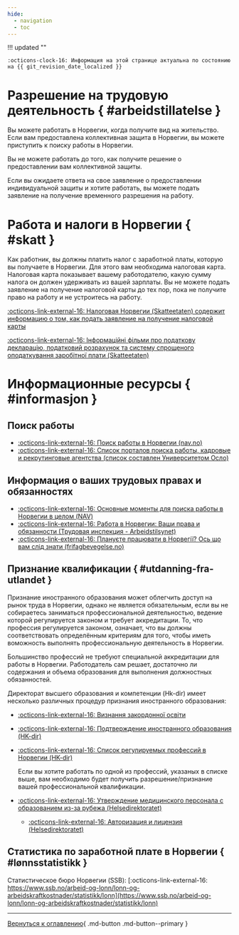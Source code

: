 ```yaml
---
hide:
  - navigation
  - toc
---
```

!!! updated ""

    :octicons-clock-16: Информация на этой странице актуальна по состоянию на {{ git_revision_date_localized }}
    
# Разрешение на трудовую деятельность { #arbeidstillatelse }

Вы можете работать в Норвегии, когда получите вид на жительство. Если вам предоставлена коллективная защита в Норвегии, вы можете приступить к поиску работы в Норвегии. 

Вы не можете работать до того, как получите решение о предоставлении вам коллективной защиты.

Если вы ожидаете ответа на свое заявление о предоставлении индивидуальной защиты и хотите работать, вы можете подать заявление на получение временного разрешения на работу.

# Работа и налоги в Норвегии { #skatt }

Как работник, вы должны платить налог с заработной платы, которую вы получаете в Норвегии. Для этого вам необходима налоговая карта. Налоговая карта показывает вашему работодателю, какую сумму налога он должен удерживать из вашей зарплаты. Вы не можете подать заявление на получение налоговой карты до тех пор, пока не получите право на работу и не устроитесь на работу.

[:octicons-link-external-16: Налоговая Норвегии (Skatteetaten) содержит информацию о том, как подать заявление на получение налоговой карты](https://www.skatteetaten.no/person/utenlandsk/ukraina/#jobb-og-skatt-i-norge)

[:octicons-link-external-16: Інформаційні фільми про податкову декларацію, податковий розрахунок та систему спрощеного оподаткування заробітної плати (Skatteetaten)](https://www.skatteetaten.no/person/utenlandsk/skal-du-arbeide-i-norge/skattemeldingen/film_no/film_ua1/)


# Информационные ресурсы { #informasjon }
## Поиск работы
- [:octicons-link-external-16: Поиск работы в Норвегии (nav.no)](https://www.nav.no/ukraina/uk#shukati-robotu-v-norvegiyi) 
- [:octicons-link-external-16: Список порталов поиска работы, кадровые и рекрутинговые агентства (список составлен Университетом Осло)](https://www.uio.no/studier/karriere/finn-jobben/utlysninger/jobbportaler.html)

## Информация о ваших трудовых правах и обязанностях
- [:octicons-link-external-16: Основные моменты для поиска работы в Норвегии в целом (NAV)](https://arbeidsplassen.nav.no/uk/work-in-norway)
- [:octicons-link-external-16: Работа в Норвегии: Ваши права и обязанности (Трудовая инспекция - Arbeidstilsynet)](https://www.arbeidstilsynet.no/en/knowyourrights-UK/)
- [:octicons-link-external-16: Плануєте працювати в Норвегії? Ось що вам слід знати (frifagbevegelse.no)](https://frifagbevegelse.no/foreign-workers/for-ukrainians-13-things-you-should-know-about-working-in-norway-6.539.870725.5e6da28df3)

## Признание квалификации { #utdanning-fra-utlandet }

Признание иностранного образования может облегчить доступ на рынок труда в  Норвегии, однако не является обязательным, если вы не собираетесь заниматься профессиональной деятельностью,  ведение которой регулируется законом и требует аккредитации. То, что профессия регулируется законом, означает, что вы должны соответствовать определённым критериям для того, чтобы иметь воможность выполнять профессиональную деятельность в Норвегии.

Большинство профессий не требуют специальной аккредитации для работы в Норвегии. Работодатель сам решает, достаточно ли содержания и объема образования для выполнения должностных обязанностей.

Директорат высшего образования и компетенции (Hk-dir) имеет несколько различных процедур признания иностранного образования:

- [:octicons-link-external-16: Визнання закордонної освіти](https://www.nyinorge.no/uk/living-in-norway/utdanning---/)
- [:octicons-link-external-16: Подтверждение иностранного образования (HK-dir)](https://hkdir.no/en/foreign-education)

- [:octicons-link-external-16: Список регулируемых профессий в Норвегии (HK-dir)](https://hkdir.no/en/foreign-education/lists-and-databases/regulated-professions) 

    Если вы хотите работать по одной из профессий, указаных в списке выше, вам необходимо будет получить разрешение/признание вашей профессиональной квалификации.

- [:octicons-link-external-16: Утверждение медицинского персонала с образованием из-за рубежа (Helsedirektoratet)](https://www.helsedirektoratet.no/veiledere/ansettelse-av-helsepersonell/helsemyndighetenes-ansvar/godkjenning-av-helsepersonell-med-utdanning-fra-utlandet)
    - [:octicons-link-external-16: Авторизация и лицензия (Helsedirektoratet)](https://www.helsedirektoratet.no/tema/autorisasjon-og-spesialistutdanning/autorisasjon-og-lisens)

## Статистика по заработной плате в Норвегии { #lønnsstatistikk }
Статистическое бюро Норвегии (SSB): [:octicons-link-external-16: https://www.ssb.no/arbeid-og-lonn/lonn-og-arbeidskraftkostnader/statistikk/lonn](https://www.ssb.no/arbeid-og-lonn/lonn-og-arbeidskraftkostnader/statistikk/lonn)



---

[Вернуться к оглавлению](index.md){ .md-button .md-button--primary }
